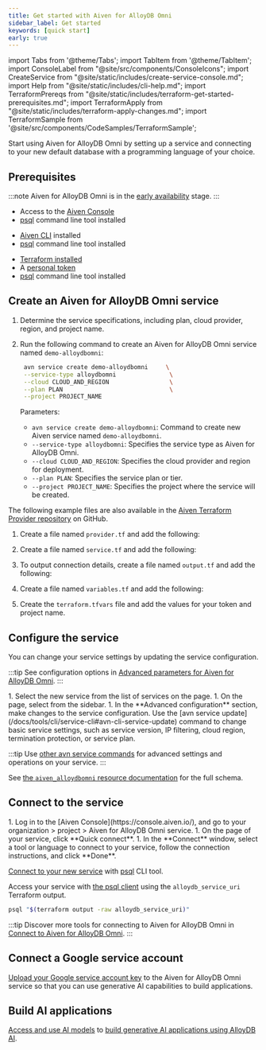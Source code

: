```yaml
---
title: Get started with Aiven for AlloyDB Omni
sidebar_label: Get started
keywords: [quick start]
early: true
---
```


import Tabs from '@theme/Tabs';
import TabItem from '@theme/TabItem';
import ConsoleLabel from "@site/src/components/ConsoleIcons";
import CreateService from "@site/static/includes/create-service-console.md";
import Help from "@site/static/includes/cli-help.md";
import TerraformPrereqs from "@site/static/includes/terraform-get-started-prerequisites.md";
import TerraformApply from "@site/static/includes/terraform-apply-changes.md";
import TerraformSample from '@site/src/components/CodeSamples/TerraformSample';

Start using Aiven for AlloyDB Omni by setting up a service and connecting to your new default database with a programming language of your choice.

## Prerequisites

:::note
Aiven for AlloyDB Omni is in the
[early availability](/docs/platform/concepts/service-and-feature-releases#early-availability-) stage.
:::

<Tabs groupId="group1">
<TabItem value="console" label="Console" default>

- Access to the [Aiven Console](https://console.aiven.io)
- [psql](https://www.postgresql.org/download/) command line tool installed

</TabItem>
<TabItem value="cli" label="CLI">

- [Aiven CLI](https://github.com/aiven/aiven-client) installed
- [psql](https://www.postgresql.org/download/) command line tool installed

</TabItem>
<TabItem value="terraform" label="Terraform">

- [Terraform installed](https://www.terraform.io/downloads)
- A [personal token](https://docs.aiven.io/docs/platform/howto/create_authentication_token.html)
- [psql](https://www.postgresql.org/download/) command line tool installed

</TabItem>
</Tabs>

## Create an Aiven for AlloyDB Omni service

<Tabs groupId="group1">
<TabItem value="console" label="Console" default>

<CreateService serviceType="AlloyDB Omni"/>

</TabItem>
<TabItem value="cli" label="CLI">

1. Determine the service specifications, including plan, cloud provider, region,
   and project name.

1. Run the following command to create an Aiven for AlloyDB Omni service named
   `demo-alloydbomni`:

   ```bash
    avn service create demo-alloydbomni     \
    --service-type alloydbomni               \
    --cloud CLOUD_AND_REGION                 \
    --plan PLAN                              \
    --project PROJECT_NAME
   ```

   Parameters:

    - `avn service create demo-alloydbomni`: Command to create new Aiven service
      named `demo-alloydbomni`.
    - `--service-type alloydbomni`: Specifies the service type as Aiven for AlloyDB Omni.
    - `--cloud CLOUD_AND_REGION`: Specifies the cloud provider and region for deployment.
    - `--plan PLAN`: Specifies the service plan or tier.
    - `--project PROJECT_NAME`: Specifies the project where the service will be created.

<Help/>

</TabItem>
<TabItem value="terraform" label="Terraform">

The following example files are also available in the
[Aiven Terraform Provider repository](https://github.com/aiven/terraform-provider-aiven/tree/main/examples/alloydbomni) on GitHub.

1. Create a file named `provider.tf` and add the following:

    <TerraformSample filename='alloydbomni/provider.tf' />

1. Create a file named `service.tf` and add the following:

    <TerraformSample filename='alloydbomni/service.tf' />

1. To output connection details, create a file named `output.tf` and add the following:

    <TerraformSample filename='alloydbomni/output.tf' />

1. Create a file named `variables.tf` and add the following:

    <TerraformSample filename='alloydbomni/variables.tf' />

1. Create the `terraform.tfvars` file and add the values for your token and project name.

<TerraformApply />
</TabItem>
</Tabs>

## Configure the service

You can change your service settings by updating the service configuration.

:::tip
See configuration options in
[Advanced parameters for Aiven for AlloyDB Omni](/docs/products/alloydbomni/reference/advanced-params).
:::

<Tabs groupId="group1">
<TabItem value="console" label="Console" default>
1. Select the new service from the list of services on
   the <ConsoleLabel name="Services"/> page.
1. On the <ConsoleLabel name="overview"/> page, select <ConsoleLabel name="service settings"/>
   from the sidebar.
1. In the **Advanced configuration** section, make changes to the service configuration.
</TabItem>
<TabItem value="cli" label="CLI">
Use the [avn service update](/docs/tools/cli/service-cli#avn-cli-service-update) command
to change basic service settings, such as service version, IP filtering, cloud region,
termination protection, or service plan.

:::tip
Use [other avn service commands](/docs/tools/cli/service-cli) for advanced settings and
operations on your service.
:::

</TabItem>
<TabItem value="terraform" label="Terraform">

See
[the `aiven_alloydbomni` resource documentation](https://registry.terraform.io/providers/aiven/aiven/latest/docs/resources/alloydbomni)
for the full schema.

</TabItem>
</Tabs>

## Connect to the service

<Tabs groupId="group1">
<TabItem value="console" label="Console" default>
1. Log in to the [Aiven Console](https://console.aiven.io/), and go to your
   organization > project > Aiven for AlloyDB Omni service.
1. On the <ConsoleLabel name="overview"/> page of your service, click
   **Quick connect**.
1. In the **Connect** window, select a tool or language to connect to your service, follow
   the connection instructions, and click **Done**.

</TabItem>
<TabItem value="cli" label="CLI">

[Connect to your new service](/docs/products/alloydbomni/connect/connect-psql) with
[psql](https://www.postgresql.org/download/) CLI tool.

</TabItem>
<TabItem value="terraform" label="Terraform">

Access your service with [the psql client](/docs/products/postgresql/howto/connect-psql)
using the `alloydb_service_uri` Terraform output.

```bash
psql "$(terraform output -raw alloydb_service_uri)"
```

</TabItem>
</Tabs>

:::tip
Discover more tools for connecting to Aiven for AlloyDB Omni in
[Connect to Aiven for AlloyDB Omni](/docs/products/alloydbomni/connect/connect-services).
:::

## Connect a Google service account

[Upload your Google service account key](/docs/products/alloydbomni/manage-credentials)
to the Aiven for AlloyDB Omni service so that you can use generative AI capabilities to
build applications.

## Build AI applications

[Access and use AI models](/docs/products/alloydbomni/access-ai-models) to
[build generative AI applications using AlloyDB AI](https://cloud.google.com/alloydb/docs/ai).
